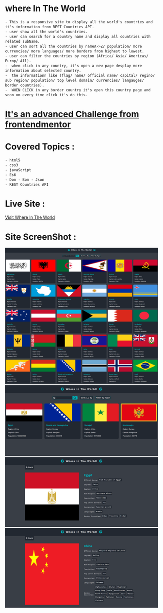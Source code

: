 # where In The World
    - This is a responsive site to display all the world's countries and it's information from REST Countries API.
    - user show all the world's countries.
    - user can search for a country name and display all countries with related subName.
    - user can sort all the countries by nameA->Z/ population/ more currencies/ more languages/ more borders from highest to lowest.
    - user can filter the countries by region (Africa/ Asia/ Americas/ Europ/ All).
    -  when click in any country, it's open a new page desplay more information about selected country.
    -  the informationn like (flag/ name/ official name/ capital/ regino/ sub region/ population/ top level domain/ currencies/ langauges/ border countries).
    -  WHEN CLICK in any border country it's open this country page and soon on every time click it's do this.

# [It's an advanced Challenge from frontendmentor](https://www.frontendmentor.io/challenges/rest-countries-api-with-color-theme-switcher-5cacc469fec04111f7b848ca)

# Covered Topics :
    - html5
    - css3
    - javaScript
    - Es6
    - Dom - Bom - Json
    - REST Countries API

# Live Site :
  [Visit Where In The World](https://ahmedsaa3d.github.io/where-In-the-World/)

# Site ScreenShot :
![](Where-In-The-World-App-Design-1.png)
![](Where-In-The-World-App-Design-2.png)
![](Where-In-The-World-App-Design-3.png)
![](Where-In-The-World-App-china.png)

